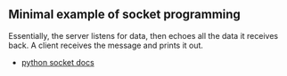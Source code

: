 ## Minimal example of socket programming

Essentially, the server listens for data, then echoes all the data it receives back. A client receives the message and prints it out.

+ [python socket docs](https://docs.python.org/3/library/socket.html)